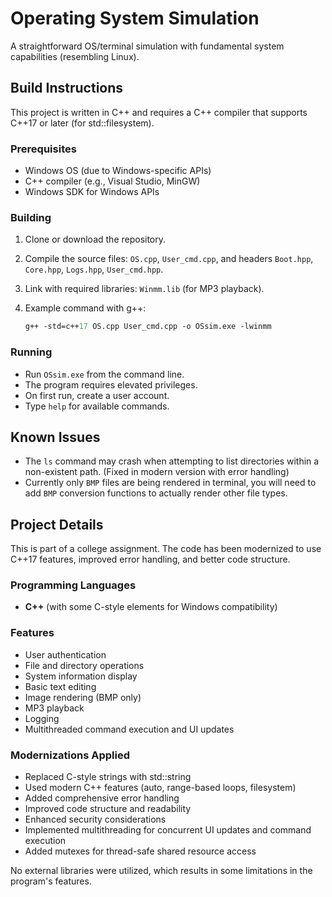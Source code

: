 # Operating System Simulation

A straightforward OS/terminal simulation with fundamental system capabilities (resembling Linux).

## Build Instructions

This project is written in C++ and requires a C++ compiler that supports C++17 or later (for std::filesystem).

### Prerequisites

- Windows OS (due to Windows-specific APIs)
- C++ compiler (e.g., Visual Studio, MinGW)
- Windows SDK for Windows APIs

### Building

1. Clone or download the repository.
2. Compile the source files: `OS.cpp`, `User_cmd.cpp`, and headers `Boot.hpp`, `Core.hpp`, `Logs.hpp`, `User_cmd.hpp`.
3. Link with required libraries: `Winmm.lib` (for MP3 playback).
4. Example command with g++:

   ```ps
   g++ -std=c++17 OS.cpp User_cmd.cpp -o OSsim.exe -lwinmm
   ```

### Running

- Run `OSsim.exe` from the command line.
- The program requires elevated privileges.
- On first run, create a user account.
- Type `help` for available commands.

## Known Issues

- The `ls` command may crash when attempting to list directories within a non-existent path. (Fixed in modern version with error handling)
- Currently only `BMP` files are being rendered in terminal, you will need to add `BMP` conversion functions to actually render other file types.

## Project Details

This is part of a college assignment. The code has been modernized to use C++17 features, improved error handling, and better code structure.

### Programming Languages

- **C++** (with some C-style elements for Windows compatibility)

### Features

- User authentication
- File and directory operations
- System information display
- Basic text editing
- Image rendering (BMP only)
- MP3 playback
- Logging
- Multithreaded command execution and UI updates

### Modernizations Applied

- Replaced C-style strings with std::string
- Used modern C++ features (auto, range-based loops, filesystem)
- Added comprehensive error handling
- Improved code structure and readability
- Enhanced security considerations
- Implemented multithreading for concurrent UI updates and command execution
- Added mutexes for thread-safe shared resource access

No external libraries were utilized, which results in some limitations in the program's features.

